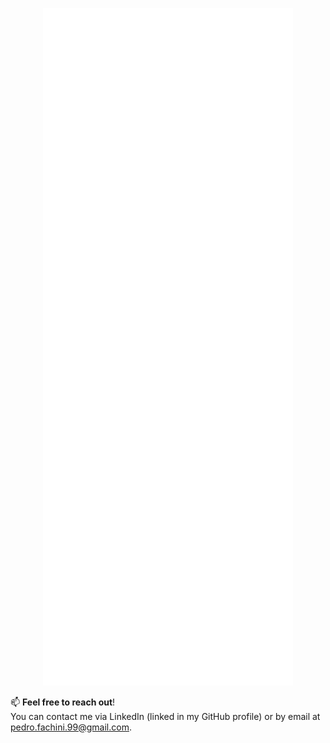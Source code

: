 <p align="center"><img src="/metrics.classic.svg" alt="Metrics" width="400"></p>

📫 **Feel free to reach out**!  
You can contact me via LinkedIn (linked in my GitHub profile) or by email at pedro.fachini.99@gmail.com.
